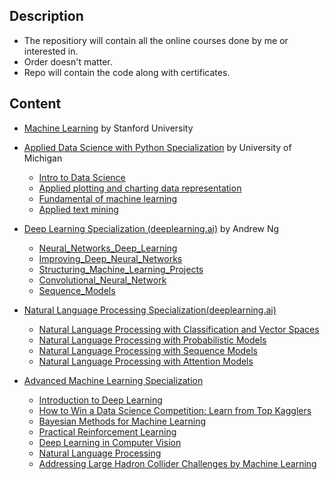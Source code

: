 ## Description

 - The repositiory will contain all the online courses done by me or interested in. 
 - Order doesn't matter.
 - Repo will contain the code along with certificates.

## Content

 - [Machine Learning](https://github.com/gupta24789/Machine-Learning-Courses/tree/main/Machine%20Learning%20by%20Stanford%20University) by Stanford University
 
 
 - [Applied Data Science with Python Specialization](https://github.com/gupta24789/Machine-Learning-Courses/tree/main/Applied%20Data%20Science%20with%20Python%20Specialization) by University of Michigan
   - [Intro to Data Science ](https://github.com/gupta24789/Machine-Learning-Courses/tree/main/Applied%20Data%20Science%20with%20Python%20Specialization/Course-1_intro_to_data%20science_in_python)
   - [Applied plotting and charting data representation](https://github.com/gupta24789/Machine-Learning-Courses/tree/main/Applied%20Data%20Science%20with%20Python%20Specialization/Course-2_Applied_Plotting_Charting_And_Data_Representation_in_Python)
   - [Fundamental of machine learning](https://github.com/gupta24789/Machine-Learning-Courses/tree/main/Applied%20Data%20Science%20with%20Python%20Specialization/Course-3_Fundamentals_of_Machine_Learning_in_Python)
   - [Applied text mining](https://github.com/gupta24789/Machine-Learning-Courses/tree/main/Applied%20Data%20Science%20with%20Python%20Specialization/Course-4_Applied_Text_Mining_in_%20Python)
   
   
 - [Deep Learning Specialization (deeplearning.ai)](https://github.com/gupta24789/Machine-Learning-Courses/tree/main/Deep%20Learning%20Specialization%20(deeplearning.ai)%20by%20AndrewNg) by Andrew Ng
     - [Neural_Networks_Deep_Learning](https://github.com/gupta24789/Machine-Learning-Courses/tree/main/Deep%20Learning%20Specialization%20(deeplearning.ai)%20by%20AndrewNg/Course-1_Neural_Networks_Deep_Learning(dl.ai))
     - [Improving_Deep_Neural_Networks](https://github.com/gupta24789/Machine-Learning-Courses/tree/main/Deep%20Learning%20Specialization%20(deeplearning.ai)%20by%20AndrewNg/Course-2_Improving_Deep_Neural_Networks(dl.ai))
     - [Structuring_Machine_Learning_Projects](https://github.com/gupta24789/Machine-Learning-Courses/tree/main/Deep%20Learning%20Specialization%20(deeplearning.ai)%20by%20AndrewNg/Course-3_Structuring_Machine_Learning_Projects(dl.ai))
     - [Convolutional_Neural_Network](https://github.com/gupta24789/Machine-Learning-Courses/tree/main/Deep%20Learning%20Specialization%20(deeplearning.ai)%20by%20AndrewNg/Course-4_Convolutional_Neural_Network(dl.ai))
     - [Sequence_Models](https://github.com/gupta24789/Machine-Learning-Courses/tree/main/Deep%20Learning%20Specialization%20(deeplearning.ai)%20by%20AndrewNg/Course-5_Sequence_Models(deeplearning.ai))


- [Natural Language Processing Specialization(deeplearning.ai)]()
  - [Natural Language Processing with Classification and Vector Spaces]()
  - [Natural Language Processing with Probabilistic Models]()
  - [Natural Language Processing with Sequence Models]()
  - [Natural Language Processing with Attention Models]()


- [Advanced Machine Learning Specialization]()
  - [Introduction to Deep Learning]()
  - [How to Win a Data Science Competition: Learn from Top Kagglers]()
  - [Bayesian Methods for Machine Learning]()
  - [Practical Reinforcement Learning]()
  - [Deep Learning in Computer Vision]()
  - [Natural Language Processing]()
  - [Addressing Large Hadron Collider Challenges by Machine Learning]()  
  
  

